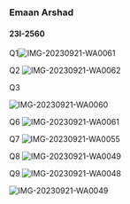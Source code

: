 ### Emaan Arshad 
#### 23I-2560


Q1![IMG-20230921-WA0061](https://github.com/emaan-arshad/PfFall23/assets/142867477/64f3ea3d-2cfa-43ab-881a-74d89e5c72a1)






Q2
![IMG-20230921-WA0062](https://github.com/emaan-arshad/PfFall23/assets/142867477/5605792c-3cd2-4212-b2c5-7503c0826efa)

Q3

![IMG-20230921-WA0060](https://github.com/emaan-arshad/PfFall23/assets/142867477/858e93bc-7070-42c0-8afe-3268b4f3eaec)



Q6
![IMG-20230921-WA0061](https://github.com/emaan-arshad/PfFall23/assets/142867477/99ebbf09-c4f8-42ac-a25b-a6593ad1fc53)





Q7
![IMG-20230921-WA0055](https://github.com/emaan-arshad/PfFall23/assets/142867477/8b4b2c64-854e-4a97-a9a4-f2d9d7730344)






Q8
![IMG-20230921-WA0049](https://github.com/emaan-arshad/PfFall23/assets/142867477/4e174afa-e22d-45bb-a939-372842af0c33)






Q9
![IMG-20230921-WA0048](https://github.com/emaan-arshad/PfFall23/assets/142867477/59f8381b-43b1-4395-865b-116f89f66360)

![IMG-20230921-WA0049](https://github.com/emaan-arshad/PfFall23/assets/142867477/b836f7ae-91f2-45d4-b210-65a5ae50f638)





